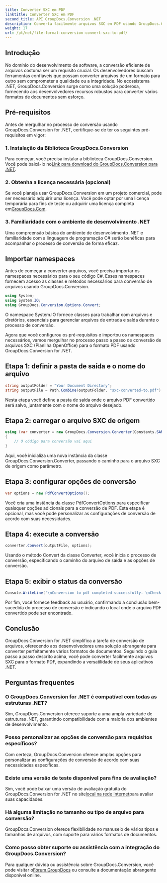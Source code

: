 ```yaml
---
title: Converter SXC em PDF
linktitle: Converter SXC em PDF
second_title: API GroupDocs.Conversion .NET
description: Converta facilmente arquivos SXC em PDF usando GroupDocs.Conversion for .NET. Personalize as opções de conversão para integração perfeita com seus aplicativos .NET.
weight: 17
url: /pt/net/file-format-conversion-convert-sxc-to-pdf/
---
```

## Introdução
No domínio do desenvolvimento de software, a conversão eficiente de arquivos costuma ser um requisito crucial. Os desenvolvedores buscam ferramentas confiáveis que possam converter arquivos de um formato para outro sem comprometer a qualidade ou a integridade. No ecossistema .NET, GroupDocs.Conversion surge como uma solução poderosa, fornecendo aos desenvolvedores recursos robustos para converter vários formatos de documentos sem esforço.
## Pré-requisitos
Antes de mergulhar no processo de conversão usando GroupDocs.Conversion for .NET, certifique-se de ter os seguintes pré-requisitos em vigor:
### 1. Instalação da Biblioteca GroupDocs.Conversion
 Para começar, você precisa instalar a biblioteca GroupDocs.Conversion. Você pode baixá-lo no[Link para download do GroupDocs.Conversion para .NET](https://releases.groupdocs.com/conversion/net/).
### 2. Obtenha a licença necessária (opcional)
Se você planeja usar GroupDocs.Conversion em um projeto comercial, pode ser necessário adquirir uma licença. Você pode optar por uma licença temporária para fins de teste ou adquirir uma licença completa em[GroupDocs.Com](https://purchase.groupdocs.com/buy).
### 3. Familiaridade com o ambiente de desenvolvimento .NET
Uma compreensão básica do ambiente de desenvolvimento .NET e familiaridade com a linguagem de programação C# serão benéficas para acompanhar o processo de conversão de forma eficaz.

## Importar namespaces
Antes de começar a converter arquivos, você precisa importar os namespaces necessários para o seu código C#. Esses namespaces fornecem acesso às classes e métodos necessários para conversão de arquivos usando GroupDocs.Conversion.

```csharp
using System;
using System.IO;
using GroupDocs.Conversion.Options.Convert;
```

O namespace System.IO fornece classes para trabalhar com arquivos e diretórios, essenciais para gerenciar arquivos de entrada e saída durante o processo de conversão.

Agora que você configurou os pré-requisitos e importou os namespaces necessários, vamos mergulhar no processo passo a passo de conversão de arquivos SXC (Planilha OpenOffice) para o formato PDF usando GroupDocs.Conversion for .NET.
## Etapa 1: definir a pasta de saída e o nome do arquivo
```csharp
string outputFolder = "Your Document Directory";
string outputFile = Path.Combine(outputFolder, "sxc-converted-to.pdf");
```
Nesta etapa você define a pasta de saída onde o arquivo PDF convertido será salvo, juntamente com o nome do arquivo desejado.
## Etapa 2: carregar o arquivo SXC de origem
```csharp
using (var converter = new GroupDocs.Conversion.Converter(Constants.SAMPLE_SXC))
{
    // O código para conversão vai aqui
}
```
Aqui, você inicializa uma nova instância da classe GroupDocs.Conversion.Converter, passando o caminho para o arquivo SXC de origem como parâmetro.
## Etapa 3: configurar opções de conversão
```csharp
var options = new PdfConvertOptions();
```
Você cria uma instância da classe PdfConvertOptions para especificar quaisquer opções adicionais para a conversão de PDF. Esta etapa é opcional, mas você pode personalizar as configurações de conversão de acordo com suas necessidades.
## Etapa 4: execute a conversão
```csharp
converter.Convert(outputFile, options);
```
Usando o método Convert da classe Converter, você inicia o processo de conversão, especificando o caminho do arquivo de saída e as opções de conversão.
## Etapa 5: exibir o status da conversão
```csharp
Console.WriteLine("\nConversion to pdf completed successfully. \nCheck output in {0}", outputFolder);
```
Por fim, você fornece feedback ao usuário, confirmando a conclusão bem-sucedida do processo de conversão e indicando o local onde o arquivo PDF convertido pode ser encontrado.

## Conclusão
GroupDocs.Conversion for .NET simplifica a tarefa de conversão de arquivos, oferecendo aos desenvolvedores uma solução abrangente para converter perfeitamente vários formatos de documentos. Seguindo o guia passo a passo descrito acima, você pode converter facilmente arquivos SXC para o formato PDF, expandindo a versatilidade de seus aplicativos .NET.
## Perguntas frequentes
### O GroupDocs.Conversion for .NET é compatível com todas as estruturas .NET?
Sim, GroupDocs.Conversion oferece suporte a uma ampla variedade de estruturas .NET, garantindo compatibilidade com a maioria dos ambientes de desenvolvimento.
### Posso personalizar as opções de conversão para requisitos específicos?
Com certeza, GroupDocs.Conversion oferece amplas opções para personalizar as configurações de conversão de acordo com suas necessidades específicas.
### Existe uma versão de teste disponível para fins de avaliação?
 Sim, você pode baixar uma versão de avaliação gratuita do GroupDocs.Conversion for .NET no site[local na rede Internet](https://releases.groupdocs.com/conversion/net/)para avaliar suas capacidades.
### Há alguma limitação no tamanho ou tipo de arquivo para conversão?
GroupDocs.Conversion oferece flexibilidade no manuseio de vários tipos e tamanhos de arquivos, com suporte para vários formatos de documentos.
### Como posso obter suporte ou assistência com a integração do GroupDocs.Conversion?
 Para qualquer dúvida ou assistência sobre GroupDocs.Conversion, você pode visitar o[Fórum GroupDocs](https://forum.groupdocs.com/c/conversion/11) ou consulte a documentação abrangente disponível online.